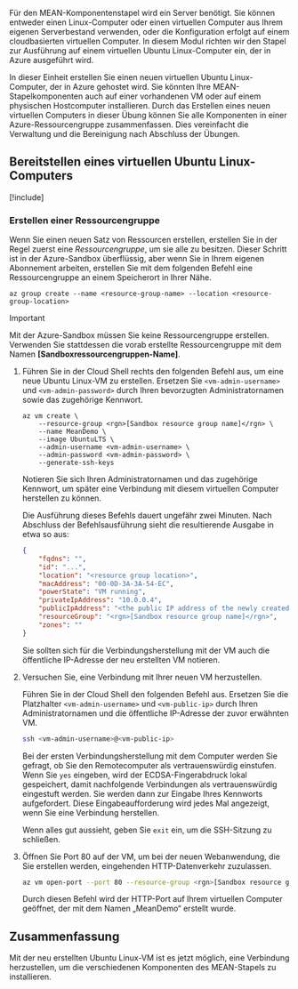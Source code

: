 Für den MEAN-Komponentenstapel wird ein Server benötigt. Sie können entweder einen Linux-Computer oder einen virtuellen Computer aus Ihrem eigenen Serverbestand verwenden, oder die Konfiguration erfolgt auf einem cloudbasierten virtuellen Computer. In diesem Modul richten wir den Stapel zur Ausführung auf einem virtuellen Ubuntu Linux-Computer ein, der in Azure ausgeführt wird.

In dieser Einheit erstellen Sie einen neuen virtuellen Ubuntu Linux-Computer, der in Azure gehostet wird. Sie könnten Ihre MEAN-Stapelkomponenten auch auf einer vorhandenen VM oder auf einem physischen Hostcomputer installieren. Durch das Erstellen eines neuen virtuellen Computers in dieser Übung können Sie alle Komponenten in einer Azure-Ressourcengruppe zusammenfassen. Dies vereinfacht die Verwaltung und die Bereinigung nach Abschluss der Übungen.

## <a name="provision-an-ubuntu-linux-vm"></a>Bereitstellen eines virtuellen Ubuntu Linux-Computers

[!include[](../../../includes/azure-sandbox-activate.md)]

### <a name="creating-a-resource-group"></a>Erstellen einer Ressourcengruppe

Wenn Sie einen neuen Satz von Ressourcen erstellen, erstellen Sie in der Regel zuerst eine _Ressourcengruppe_, um sie alle zu besitzen. Dieser Schritt ist in der Azure-Sandbox überflüssig, aber wenn Sie in Ihrem eigenen Abonnement arbeiten, erstellen Sie mit dem folgenden Befehl eine Ressourcengruppe an einem Speicherort in Ihrer Nähe.

```azurecli
az group create --name <resource-group-name> --location <resource-group-location>
```

> [!IMPORTANT]
> Mit der Azure-Sandbox müssen Sie keine Ressourcengruppe erstellen. Verwenden Sie stattdessen die vorab erstellte Ressourcengruppe mit dem Namen **<rgn>[Sandboxressourcengruppen-Name]</rgn>**.

1. Führen Sie in der Cloud Shell rechts den folgenden Befehl aus, um eine neue Ubuntu Linux-VM zu erstellen. Ersetzen Sie `<vm-admin-username>` und `<vm-admin-password>` durch Ihren bevorzugten Administratornamen sowie das zugehörige Kennwort.

    ```azurecli
    az vm create \
        --resource-group <rgn>[Sandbox resource group name]</rgn> \
        --name MeanDemo \
        --image UbuntuLTS \
        --admin-username <vm-admin-username> \
        --admin-password <vm-admin-password> \
        --generate-ssh-keys
    ```

    Notieren Sie sich Ihren Administratornamen und das zugehörige Kennwort, um später eine Verbindung mit diesem virtuellen Computer herstellen zu können.

    Die Ausführung dieses Befehls dauert ungefähr zwei Minuten. Nach Abschluss der Befehlsausführung sieht die resultierende Ausgabe in etwa so aus:

    ```json
    {
        "fqdns": "",
        "id": "...",
        "location": "<resource group location>",
        "macAddress": "00-0D-3A-3A-54-EC",
        "powerState": "VM running",
        "privateIpAddress": "10.0.0.4",
        "publicIpAddress": "<the public IP address of the newly created machine>",
        "resourceGroup": "<rgn>[Sandbox resource group name]</rgn>",
        "zones": ""
    }
    ```

    Sie sollten sich für die Verbindungsherstellung mit der VM auch die öffentliche IP-Adresse der neu erstellten VM notieren.

1. Versuchen Sie, eine Verbindung mit Ihrer neuen VM herzustellen.

    Führen Sie in der Cloud Shell den folgenden Befehl aus. Ersetzen Sie die Platzhalter `<vm-admin-username>` und `<vm-public-ip>` durch Ihren Administratornamen und die öffentliche IP-Adresse der zuvor erwähnten VM.

    ```bash
    ssh <vm-admin-username>@<vm-public-ip>
    ```

    Bei der ersten Verbindungsherstellung mit dem Computer werden Sie gefragt, ob Sie den Remotecomputer als vertrauenswürdig einstufen. Wenn Sie `yes` eingeben, wird der ECDSA-Fingerabdruck lokal gespeichert, damit nachfolgende Verbindungen als vertrauenswürdig eingestuft werden. Sie werden dann zur Eingabe Ihres Kennworts aufgefordert. Diese Eingabeaufforderung wird jedes Mal angezeigt, wenn Sie eine Verbindung herstellen.

    Wenn alles gut aussieht, geben Sie `exit` ein, um die SSH-Sitzung zu schließen.

1. Öffnen Sie Port 80 auf der VM, um bei der neuen Webanwendung, die Sie erstellen werden, eingehenden HTTP-Datenverkehr zuzulassen.

    ``` bash
    az vm open-port --port 80 --resource-group <rgn>[Sandbox resource group name]</rgn> --name MeanDemo
    ```

    Durch diesen Befehl wird der HTTP-Port auf Ihrem virtuellen Computer geöffnet, der mit dem Namen „MeanDemo“ erstellt wurde.

## <a name="summary"></a>Zusammenfassung

Mit der neu erstellten Ubuntu Linux-VM ist es jetzt möglich, eine Verbindung herzustellen, um die verschiedenen Komponenten des MEAN-Stapels zu installieren.